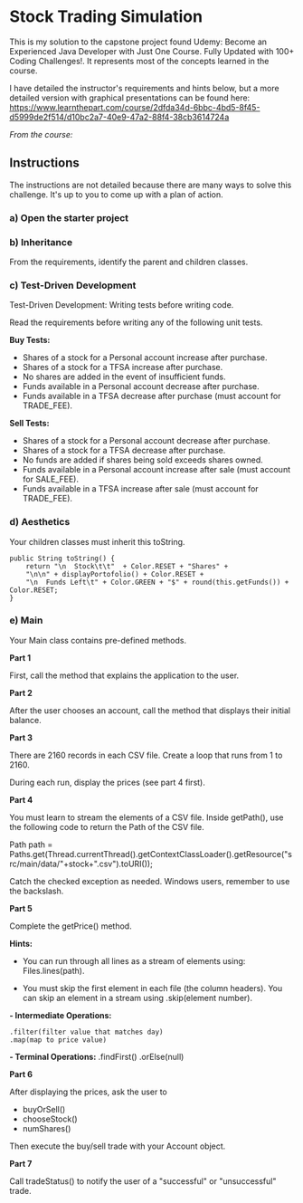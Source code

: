 # Stock Trading Simulation

This is my solution to the capstone project found Udemy: Become an Experienced Java Developer with Just One Course. Fully Updated with 100+ Coding Challenges!.
It represents most of the concepts learned in the course.

I have detailed the instructor's requirements and hints below, but a more detailed version with graphical presentations can be found here:
https://www.learnthepart.com/course/2dfda34d-6bbc-4bd5-8f45-d5999de2f514/d10bc2a7-40e9-47a2-88f4-38cb3614724a

<i>From the course: </i>
## Instructions
The instructions are not detailed because there are many ways to solve this challenge. It's up to you to come up with a plan of action.

### a) Open the starter project

### b) Inheritance
From the requirements, identify the parent and children classes.

### c) Test-Driven Development
Test-Driven Development: Writing tests before writing code.

Read the requirements before writing any of the following unit tests.

<b>Buy Tests:</b>

- Shares of a stock for a Personal account increase after purchase.
- Shares of a stock for a TFSA increase after purchase.
- No shares are added in the event of insufficient funds.
- Funds available in a Personal account decrease after purchase.
- Funds available in a TFSA decrease after purchase (must account for TRADE_FEE).

<b>Sell Tests:</b>

- Shares of a stock for a Personal account decrease after purchase.
- Shares of a stock for a TFSA decrease after purchase.
- No funds are added if shares being sold exceeds shares owned.
- Funds available in a Personal account increase after sale (must account for SALE_FEE).
- Funds available in a TFSA increase after sale (must account for TRADE_FEE).

### d) Aesthetics
Your children classes must inherit this toString.

    public String toString() {
        return "\n  Stock\t\t"  + Color.RESET + "Shares" +
        "\n\n" + displayPortofolio() + Color.RESET +
        "\n  Funds Left\t" + Color.GREEN + "$" + round(this.getFunds()) + Color.RESET;
    }
    
### e) Main

Your Main class contains pre-defined methods.


<b>Part 1</b>

First, call the method that explains the application to the user.


<b>Part 2</b>

After the user chooses an account, call the method that displays their initial balance.


<b>Part 3</b>

There are 2160 records in each CSV file. Create a loop that runs from 1 to 2160.

During each run, display the prices (see part 4 first).


<b>Part 4</b>

You must learn to stream the elements of a CSV file. Inside getPath(), use the following code to return the Path of the CSV file.

Path path = Paths.get(Thread.currentThread().getContextClassLoader().getResource("src/main/data/"+stock+".csv").toURI());

Catch the checked exception as needed. Windows users, remember to use the backslash.


<b>Part 5</b>

Complete the getPrice() method.

<b>Hints:</b>

- You can run through all lines as a stream of elements using: Files.lines(path).

- You must skip the first element in each file (the column headers). You can skip an element in a stream using .skip(element number).

<b>- Intermediate Operations:</b>

    .filter(filter value that matches day)
    .map(map to price value)
    
<b>- Terminal Operations:</b>
    .findFirst()
    .orElse(null)
    
    
<b>Part 6</b>

After displaying the prices, ask the user to

- buyOrSell()
- chooseStock()
- numShares()

Then execute the buy/sell trade with your Account object.

<b>Part 7</b>


Call tradeStatus() to notify the user of a "successful" or "unsuccessful" trade.
